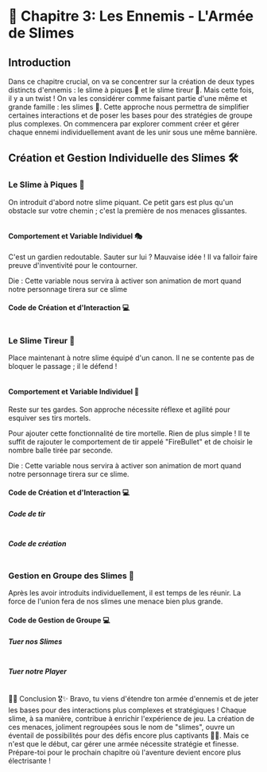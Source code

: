 # 👾 Chapitre 3: Les Ennemis - L'Armée de Slimes
## Introduction
Dans ce chapitre crucial, on va se concentrer sur la création de deux types distincts d'ennemis : le slime à piques 🌵 et le slime tireur 🔫. Mais cette fois, il y a un twist ! On va les considérer comme faisant partie d'une même et grande famille : les slimes 💚. Cette approche nous permettra de simplifier certaines interactions et de poser les bases pour des stratégies de groupe plus complexes. On commencera par explorer comment créer et gérer chaque ennemi individuellement avant de les unir sous une même bannière.

## Création et Gestion Individuelle des Slimes 🛠️
### Le Slime à Piques 🌵
On introduit d'abord notre slime piquant. Ce petit gars est plus qu'un obstacle sur votre chemin ; c'est la première de nos menaces glissantes.

![]()

#### Comportement et Variable Individuel 🎭
C'est un gardien redoutable. Sauter sur lui ? Mauvaise idée ! Il va falloir faire preuve d'inventivité pour le contourner.

Die : Cette variable nous servira à activer son animation de mort quand notre personnage tirera sur ce slime

#### Code de Création et d'Interaction 💻

![]()

### Le Slime Tireur 🔫
Place maintenant à notre slime équipé d'un canon. Il ne se contente pas de bloquer le passage ; il le défend !

![]()

#### Comportement et Variable Individuel 🎯

Reste sur tes gardes. Son approche nécessite réflexe et agilité pour esquiver ses tirs mortels.

Pour ajouter cette fonctionnalité de tire mortelle. Rien de plus simple ! Il te suffit de rajouter le comportement de tir appelé "FireBullet" et de choisir le nombre balle tirée par seconde.

Die : Cette variable nous servira à activer son animation de mort quand notre personnage tirera sur ce slime.

#### Code de Création et d'Interaction 💻
##### Code de tir

![]()

##### Code de création

![]()

### Gestion en Groupe des Slimes 🤝
Après les avoir introduits individuellement, il est temps de les réunir. La force de l'union fera de nos slimes une menace bien plus grande.


#### Code de Gestion de Groupe 💻

##### Tuer nos Slimes

![]()

##### Tuer notre Player 

![]()

🚀👾 Conclusion 🎖️✨
Bravo, tu viens d'étendre ton armée d'ennemis et de jeter les bases pour des interactions plus complexes et stratégiques ! Chaque slime, à sa manière, contribue à enrichir l'expérience de jeu. La création de ces menaces, joliment regroupées sous le nom de "slimes", ouvre un éventail de possibilités pour des défis encore plus captivants 🧩👻. Mais ce n'est que le début, car gérer une armée nécessite stratégie et finesse. Prépare-toi pour le prochain chapitre où l'aventure devient encore plus électrisante !
